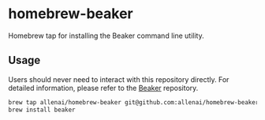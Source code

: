 # homebrew-beaker

Homebrew tap for installing the Beaker command line utility.

## Usage

Users should never need to interact with this repository directly. For detailed information,
please refer to the [Beaker](https://github.com/allenai/beaker) repository.

```bash
brew tap allenai/homebrew-beaker git@github.com:allenai/homebrew-beaker.git
brew install beaker
```
